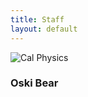 ```yaml
---
title: Staff
layout: default
---
```


<img src="https://physics.berkeley.edu/sites/default/files/styles/openberkeley_brand_widgets_rectangle/public/communityprinciples_tile.jpg?itok=xEZFtjFW" alt="Cal Physics">
<h3> Oski Bear <h3>